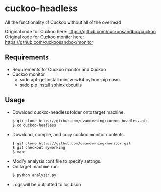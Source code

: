 # cuckoo-headless
All the functionality of Cuckoo without all of the overhead

Original code for Cuckoo here: https://github.com/cuckoosandbox/cuckoo
Original code for Cuckoo monitor here: https://github.com/cuckoosandbox/monitor

## Requirements
  * Requirements for Cuckoo monitor and Cuckoo
  * Cuckoo monitor
    * sudo apt-get install mingw-w64 python-pip nasm
    * sudo pip install sphinx docutils

## Usage
  * Download cuckoo-headless folder onto target machine.
    ```
    $ git clone https://github.com/evandowning/cuckoo-headless.git
    $ cd cuckoo-headless
    ```
  * Download, compile, and copy cuckoo monitor contents.
    ```
    $ git clone https://github.com/evandowning/monitor.git
    $ git checkout myworking
    $ make
    ```
  * Modify analysis.conf file to specify settings.
  * On target machine run:
    ```
    $ python analyzer.py
    ```
  * Logs will be outputted to log.bson
